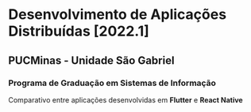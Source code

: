 # Desenvolvimento de Aplicações Distribuídas \[2022.1]
## PUCMinas - Unidade São Gabriel
### Programa de Graduação em Sistemas de Informação

Comparativo entre aplicações desenvolvidas em **Flutter** e **React Native**


